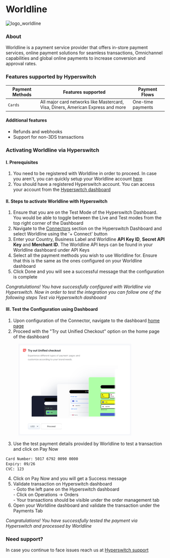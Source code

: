 # Worldline

![logo\_worldline](https://hyperswitch.io/icons/homePageIcons/logos/worldlineLogo.svg)

### About

Worldline is a payment service provider that offers in-store payment services, online payment solutions for seamless transactions, Omnichannel capabilities and global online payments to increase conversion and approval rates.

### Features supported by Hyperswitch

| Payment Methods | Features supported                                                               | Payment Flows     |
| --------------- | -------------------------------------------------------------------------------- | ----------------- |
| `Cards`         | All major card networks like Mastercard, Visa, Diners, American Express and more | One-time payments |

#### Additional features

* Refunds and webhooks
* Support for non-3DS transactions

### Activating Worldline via Hyperswitch

#### I. Prerequisites

1. You need to be registered with Worldline in order to proceed. In case you aren't, you can quickly setup your Worldline account [here](https://worldline.com/)
2. You should have a registered Hyperswitch account. You can access your account from the [Hyperswitch dashboard](https://app.hyperswitch.io/)

#### II. Steps to activate Worldline with Hyperswitch

1. Ensure that you are on the Test Mode of the Hyperswitch Dashboard. You would be able to toggle between the Live and Test modes from the top right corner of the Dashboard
2. Navigate to the [Connectors](https://app.hyperswitch.io/connectors) section on the Hyperswitch Dashboard and select Worldline using the '+ Connect' button
3. Enter your Country, Business Label and Worldline **API Key ID**, **Secret API Key** and **Merchant ID**. The Worldline API keys can be found in your Worldline dashboard under API Keys
4. Select all the payment methods you wish to use Worldline for. Ensure that this is the same as the ones configured on your Worldline dashboard
5. Click Done and you will see a successful message that the configuration is complete

_Congratulations! You have successfully configured with Worldline via Hyperswitch. Now in order to test the integration you can follow one of the following steps Test via Hyperswitch dashboard_

#### III. Test the Configuration using Dashboard

1. Upon configuration of the Connector, navigate to the dashboard [home page](https://app.hyperswitch.io/home)
2. Proceed with the "Try out Unified Checkout" option on the home page of the dashboard

<figure><img src="../../.gitbook/assets/connector_unifiedcheckout.png" alt="" width="358"><figcaption></figcaption></figure>

3. Use the test payment details provided by Worldline to test a transaction and click on Pay Now

```
Card Number: 5017 6792 0090 0000
Expiry: 09/26
CVC: 123
```

4. Click on Pay Now and you will get a Success message
5. Validate transaction on Hyperswitch dashboard \
   \- Goto the left pane on the Hyperswitch dashboard \
   \- Click on Operations -> Orders \
   \- Your transactions should be visible under the order management tab
6. Open your Worldline dashboard and validate the transaction under the Payments Tab

_Congratulations! You have successfully tested the payment via Hyperswitch and processed by Worldline_

### Need support?

In case you continue to face issues reach us at [Hyperswitch support](https://hyperswitch.io/docs/support)
